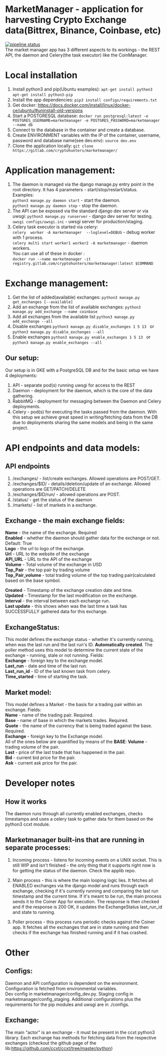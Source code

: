 # MarketManager - application for harvesting Crypto Exchange data(Bittrex, Binance, Coinbase, etc)
[![pipeline status](https://gitlab.com/cryptohunters/marketmanager/badges/master/pipeline.svg)](https://gitlab.com/cryptohunters/marketmanager/commits/master)  
The market manager app has 3 different aspects to its workings - the REST API, the daemon and Celery(the task executor) like the CoinManager.

# Local installation  
1. Install python3 and pip(Ubuntu examples):
```apt-get install python3```
```apt-get install python3-pip```
2. Install the app dependencies:
```pip3 install configs/requirements.txt```
3. Get docker: https://docs.docker.com/install/linux/docker-ce/ubuntu/#uninstall-old-versions
4. Start a POSTGRESQL database:
```docker run postgresql:latest -e POSTGRES_USERNAME=marketmanager -e POSTGRES_PASSWORD=marketmanager --name db```
5. Connect to the database in the container and create a database.
6. Create ENVIRONMENT variables with the IP of the container, username, password and database name(see dev.env):
```source dev.env```
7. Clone the application locally:
```git clone https://gitlab.com/cryptohunters/marketmanager/```

# Application management:  
1. The daemon is managed via the django manage.py entry point in the root directory. It has 4 parameters - start/stop/restart/status.  
Examples:  
```python3 manage.py daemon start``` - start the daemon.  
```python3 manage.py daemon stop``` - stop the daemon.  
2. The API can be exposed via the standard django dev server or via uwsgi:
```python3 manage.py runserver``` - django dev server for testing.  
```uwsgi configs/uwsgi.ini``` - uwsgi server for production/staging.  
3. Celery task executor is started via celery:  
```celery  worker -A marketmanager  --loglevel=DEBUG``` - debug worker with 1 process.  
```celery multi start worker1 worker2 -A marketmanager``` - daemon workers.  
You can use all of these in docker :  
```docker run --name marketmanager -it registry.gitlab.com/cryptohunters/marketmanager:latest $COMMAND```  

# Exchange management:
1. Get the list of added(available) exchanges:
```python3 manage.py get_exchanges [--available]```
2. Add an exchange from the list of available exchanges:
```python3 manage.py add_exchange --name coinbase```
3. Add all exchanges from the available list
```python3 manage.py add_exchange --all```
4. Disable exchanges
```python3 manage.py disable_exchanges 1 5 13 ``` or ```python3 manage.py disable_exchanges --all```
5. Enable exchanges
```python3 manage.py enable_exchanges 1 5 13 ``` or ```python3 manage.py enable_exchanges --all```

## Our setup:
Our setup is in GKE with a PostgreSQL DB and for the basic setup we have 4 deployments:
1. API - separate pod(s) running uwsgi for access to the REST
2. Daemon - deployment for the daemon, which is the core of the data gathering.  
3. RabbitMQ - deployment for messaging between the Daemon and Celery deployments.  
4. Celery - pod(s) for executing the tasks passed from the daemon.
With this setup we achieve great speed in writing/fetching data from the DB due to deployments sharing the same models and being in the same project.

# API endpoints and data models:
## API endpoints
1. /exchanges/ - list/create exchanges. Allowed operations are POST/GET.  
2. /exchanges/$ID/ - details/deletion/update of an exchange. Allowed operations are GET/PATCH/DELETE  
3. /exchanges/$ID/run/ - allowed operations are POST.  
4. /status/ - get the status of the daemon
5. /markets/ - list of markets in a exchange.  

## Exchange - the main exchange fields:
**Name** - the name of the exchange. Required  
**Enabled** - whether the daemon should gather data for the exchange or not. Default: True  
**Logo** - the url to logo of the exchange.  
**Url** - URL to the website of the exchange  
**API_URL** - URL to the API of the exchange  
**Volume** - Total volume of the exchange in USD  
**Top_Pair** - the top pair by trading volume  
**Top_Pair_volume** - total trading volume of the top trading pair(calculated based on the base symbol.  

**Created** - Timestamp of the exchange creation date and time.  
**Updated** - Timestamp for the last modification on the exchange.  
**Interval** - the interval between each exchange run.  
**Last update** - this shows when was the last time a task has SUCCESSFULLY gathered data for this exchange.

## ExchangeStatus:
This model defines the exchange status - whether it's currently running, when was the last run and the last run's ID. **Automatically created**. The poller method uses this model to determine the current state of the exchange - running, stale or not running.
Fields:  
**Exchange** - foreign key to the exchange model.  
**Last_run** - date and time of the last run.  
**Last_run_id** - ID of the last known task from celery.  
**Time_started** - time of starting the task.  

## Market model:
This model defines a Market - the basis for a trading pair within an exchange. Fields:  
**Name** - name of the trading pair. Required.  
**Base** - name of base in which the markets trades. Required.  
**Quote** - the name of the currency that is being traded against the base. Required.  
**Exchange** - foreign key to the Exchange model.  
All of the ones below are quantified by means of the **BASE**:
**Volume** - trading volume of the pair.  
**Last** - price of the last trade that has happened in the pair.  
**Bid** - current bid price for the pair.  
**Ask** - current ask price for the pair.  

# Developer notes
## How it works
The daemon runs through all currently enabled exchanges, checks timestamps and uses a celery task to gather data for them based on the python3 ccxt module.
## Marketmanager built-ins that are running in separate processes:
1. Incoming process - listens for incoming events on a UNIX socket. This is still WIP and isn't finished - the only thing that it supports right now is for getting the status of the daemon. Check the applib repo.  

2. Main process - this is where the main looping logic lies. It fetches all ENABLED exchanges via the django model and runs through each exchange, checking if it's currently running and comparing the last run timestamp and the current time. If it's meant to be run, the main process sends it to the Coiner App for execution. The response is then checked and if the response is 200 OK, it updates the ExchangeStatus last_run_id and state to running.  

3. Poller process - this process runs periodic checks against the Coiner app. It fetches all the exchanges that are in state running and then checks if the exchange has finished running and if it has crashed.  

# Other
## Configs:
Daemon and API configuration is dependent on the environment. Configuration is fetched from environmental variables.    
Dev config in marketmanager/config_dev.py. Staging config in marketmanager/config_staging. Additional configurations plus the requirements for the pip modules and uwsgi are in ./configs.

## Exchange:
The main "actor" is an exchange - it must be present in the ccxt python3 library. Each exchange has methods for fetching data from the respective exchanges (checkout the github page of the lib:https://github.com/ccxt/ccxt/tree/master/python)

